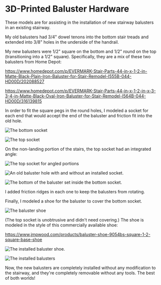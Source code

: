 3D-Printed Baluster Hardware
============================

These models are for assisting in the installation of new stairway balusters in an existing stairway.

My old balusters had 3/4" dowel tenons into the bottom stair treads and extended into 3/8" holes in the underside of the handrail.

My new balusters were 1/2" square on the bottom and 1/2" round on the top (transitioning into a 1/2" square). Specifically, they are a mix of these two balusters from Home Depot:

https://www.homedepot.com/p/EVERMARK-Stair-Parts-44-in-x-1-2-in-Matte-Black-Plain-Iron-Baluster-for-Stair-Remodel-I555B-044-HD00D/202088527

https://www.homedepot.com/p/EVERMARK-Stair-Parts-44-in-x-1-2-in-x-3-3-4-in-Matte-Black-Oval-Iron-Baluster-for-Stair-Remodel-I564B-044-HD00D/316139815

In order to fit the square pegs in the round holes, I modeled a socket for each end that would accept the end of the baluster and friction fit into the old hole.

![The bottom socket](images/bottom-socket.png)

![The top socket](images/top-socket-flat.png)

On the non-landing portion of the stairs, the top socket had an integrated angle:

![The top socket for angled portions](images/top-socket-angled.png)

![An old baluster hole with and without an installed socket.](images/bottom-holes.jpeg)

![The bottom of the baluster set inside the bottom socket.](images/bottom-socket.jpeg)

I added friction ridges in each one to keep the balusters from rotating.

Finally, I modeled a shoe for the baluster to cover the bottom socket.

![The baluster shoe](images/baluster-shoe.png)

(The top socket is unobtrusive and didn't need covering.) The shoe is modeled in the style of this commercially available shoe:

https://www.jmpwood.com/products/baluster-shoe-9054bs-square-1-2-square-base-shoe

![The installed baluster shoe.](images/baluster-shoe.jpeg)

![The installed balusters](images/installed-balusters.jpeg)

Now, the new balusters are completely installed without any modification to the stairway, and they're completely removable without any tools. The best of both worlds!